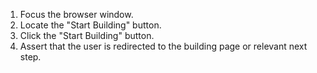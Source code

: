 1. Focus the browser window.
2. Locate the "Start Building" button.
3. Click the "Start Building" button.
4. Assert that the user is redirected to the building page or relevant next step.